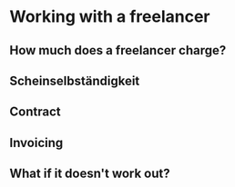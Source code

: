 # Working with a freelancer

## How much does a freelancer charge?

## Scheinselbständigkeit

## Contract

## Invoicing

## What if it doesn't work out?

